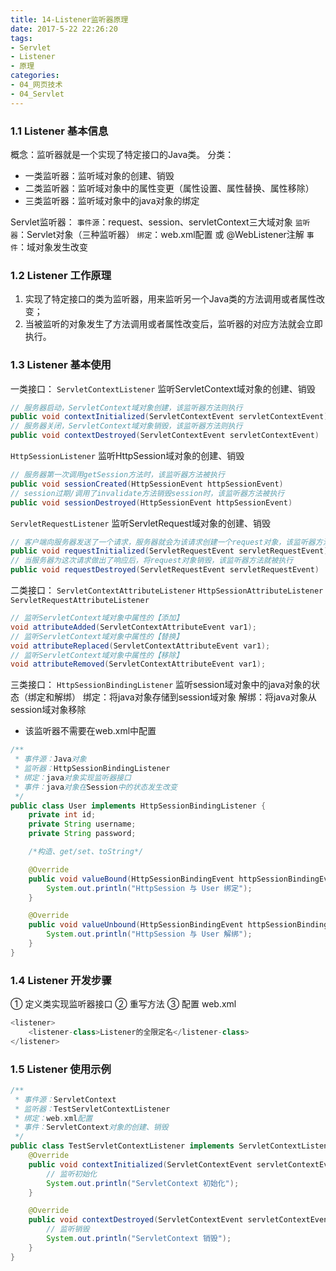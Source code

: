 ```yaml
---
title: 14-Listener监听器原理
date: 2017-5-22 22:26:20
tags:
- Servlet
- Listener
- 原理
categories: 
- 04_网页技术
- 04_Servlet
---
```


### 1.1 Listener 基本信息

概念：监听器就是一个实现了特定接口的Java类。
分类：
* 一类监听器：监听域对象的创建、销毁
* 二类监听器：监听域对象中的属性变更（属性设置、属性替换、属性移除）
* 三类监听器：监听域对象中的java对象的绑定



Servlet监听器：
`事件源`：request、session、servletContext三大域对象
`监听器`：Servlet对象（三种监听器）
`绑定`：web.xml配置 或 @WebListener注解
`事件`：域对象发生改变

### 1.2 Listener 工作原理
1. 实现了特定接口的类为监听器，用来监听另一个Java类的方法调用或者属性改变；
2. 当被监听的对象发生了方法调用或者属性改变后，监听器的对应方法就会立即执行。



### 1.3 Listener 基本使用
一类接口：
`ServletContextListener` 监听ServletContext域对象的创建、销毁
```java
// 服务器启动，ServletContext域对象创建，该监听器方法则执行
public void contextInitialized(ServletContextEvent servletContextEvent)
// 服务器关闭，ServletContext域对象销毁，该监听器方法则执行
public void contextDestroyed(ServletContextEvent servletContextEvent)
```
`HttpSessionListener` 监听HttpSession域对象的创建、销毁
```java
// 服务器第一次调用getSession方法时，该监听器方法被执行
public void sessionCreated(HttpSessionEvent httpSessionEvent)
// session过期/调用了invalidate方法销毁session时，该监听器方法被执行
public void sessionDestroyed(HttpSessionEvent httpSessionEvent)
```
`ServletRequestListener` 监听ServletRequest域对象的创建、销毁
```java
// 客户端向服务器发送了一个请求，服务器就会为该请求创建一个request对象，该监听器方法就被执行
public void requestInitialized(ServletRequestEvent servletRequestEvent)
// 当服务器为这次请求做出了响应后，将request对象销毁，该监听器方法就被执行
public void requestDestroyed(ServletRequestEvent servletRequestEvent)
```
二类接口：
`ServletContextAttributeListener`
`HttpSessionAttributeListener`
`ServletRequestAttributeListener`
```java
// 监听ServletContext域对象中属性的【添加】
void attributeAdded(ServletContextAttributeEvent var1);
// 监听ServletContext域对象中属性的【替换】
void attributeReplaced(ServletContextAttributeEvent var1);
// 监听ServletContext域对象中属性的【移除】
void attributeRemoved(ServletContextAttributeEvent var1);
```
三类接口：
`HttpSessionBindingListener`
监听session域对象中的java对象的状态（绑定和解绑）
绑定：将java对象存储到session域对象
解绑：将java对象从session域对象移除
* 该监听器不需要在web.xml中配置



```java
/**
 * 事件源：Java对象
 * 监听器：HttpSessionBindingListener
 * 绑定：java对象实现监听器接口
 * 事件：java对象在Session中的状态发生改变
 */
public class User implements HttpSessionBindingListener {
    private int id;
    private String username;
    private String password;

    /*构造、get/set、toString*/

    @Override
    public void valueBound(HttpSessionBindingEvent httpSessionBindingEvent) {
        System.out.println("HttpSession 与 User 绑定");
    }

    @Override
    public void valueUnbound(HttpSessionBindingEvent httpSessionBindingEvent) {
        System.out.println("HttpSession 与 User 解绑");
    }
}
```

### 1.4 Listener 开发步骤
① 定义类实现监听器接口
② 重写方法
③ 配置 web.xml

```java
<listener>
    <listener-class>Listener的全限定名</listener-class>
</listener>
```

### 1.5 Listener 使用示例
```java
/**
 * 事件源：ServletContext
 * 监听器：TestServletContextListener
 * 绑定：web.xml配置
 * 事件：ServletContext对象的创建、销毁
 */
public class TestServletContextListener implements ServletContextListener {
    @Override
    public void contextInitialized(ServletContextEvent servletContextEvent) {
        // 监听初始化
        System.out.println("ServletContext 初始化");
    }

    @Override
    public void contextDestroyed(ServletContextEvent servletContextEvent) {
        // 监听销毁
        System.out.println("ServletContext 销毁");
    }
}
```
